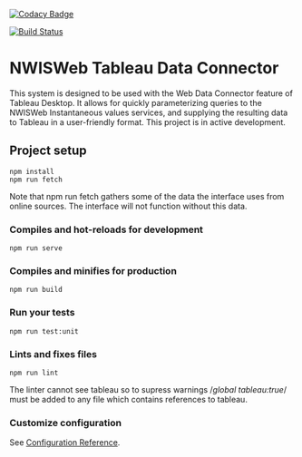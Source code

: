 [![Codacy Badge](https://api.codacy.com/project/badge/Grade/69b4de1c8467444ab8e956083f904a72)](https://www.codacy.com/app/rsreenivasam-usgs/nwisweb-tableau-data-connector?utm_source=github.com&amp;utm_medium=referral&amp;utm_content=usgs/nwisweb-tableau-data-connector&amp;utm_campaign=Badge_Grade)

[![Build Status](https://travis-ci.org/usgs/nwisweb-tableau-data-connector.svg?branch=master)](https://travis-ci.org/usgs/nwisweb-tableau-data-connector)

# NWISWeb Tableau Data Connector

This system is designed to be used with the Web Data Connector feature of Tableau Desktop. It allows for quickly parameterizing queries to the NWISWeb Instantaneous values services, and supplying the resulting data to Tableau in a user-friendly format. This project is in active development. 

## Project setup
```
npm install
npm run fetch  
```

Note that npm run fetch gathers some of the data the interface uses from online sources. The interface will not function without this data.

### Compiles and hot-reloads for development
```
npm run serve
```

### Compiles and minifies for production
```
npm run build
```

### Run your tests
```
npm run test:unit
```

### Lints and fixes files
```
npm run lint
```
The linter cannot see tableau so to supress warnings /*global  tableau:true*/
must be added to any file which contains references to tableau.





### Customize configuration
See [Configuration Reference](https://cli.vuejs.org/config/).
